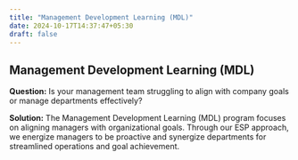 ```yaml
---
title: "Management Development Learning (MDL)"
date: 2024-10-17T14:37:47+05:30
draft: false
---
```


## Management Development Learning (MDL)

**Question:** Is your management team struggling to align with company goals or manage departments effectively?

**Solution:** The Management Development Learning (MDL) program focuses on aligning managers with organizational goals. Through our ESP approach, we energize managers to be proactive and synergize departments for streamlined operations and goal achievement.
